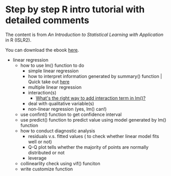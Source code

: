 # Step by step R intro tutorial with detailed comments

The content is from *An Introduction to Statistical Learning with Application* in R (ISLR2). 

You can download the ebook [here](https://hastie.su.domains/ISLR2/ISLRv2_website.pdf).

* linear regression
	* how to use lm() function to do
		* simple linear regression
		* how to interpret information generated by summary() function | Quick take out [here](https://www.learnbymarketing.com/tutorials/linear-regression-in-r/)
		* multiple linear regression
		* interaction(s)
			* [What's the right way to add interaction term in lm()?](https://stats.stackexchange.com/questions/387801/r-whats-the-right-way-to-add-an-interaction-term-in-lm)
		* deal with qualitative variable(s)
		* non-linear regression (yes, lm() can!)
	* use confint() function to get confidence interval
	* use predict() function to predict value using model generated by lm() function
	* how to conduct diagnostic analysis
		* residuals v.s. fitted values ( to check whether linear model fits well or not)
		* Q-Q plot tells whether the majority of points are normally distributed or not
		* leverage
	* collinearlity check using vif() funciton
	* write customize function